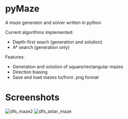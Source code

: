 # pyMaze
A maze generator and solver written in python

Current algorithms implemented:
  - Depth-first seach (generation and solution)
  - A* search (generation only)

Features:
  - Generation and solution of square/rectangular mazes
  - Direction biasing
  - Save and load mazes to/from .png format

# Screenshots
![dfs_maze2](https://user-images.githubusercontent.com/41011659/161563427-9e488a37-bbcc-4138-87a0-f6e4c557305d.png)
![dfs_astar_maze](https://user-images.githubusercontent.com/41011659/161563430-2b20409b-7537-4a34-b076-2f9c31075f7e.png)
